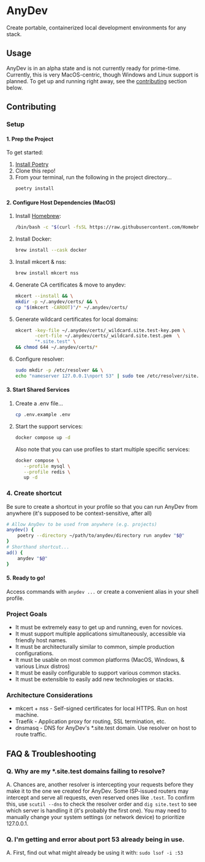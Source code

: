 # AnyDev
Create portable, containerized local development environments for any stack.

## Usage
AnyDev is in an alpha state and is not currently ready for prime-time. Currently, this is very MacOS-centric, though
Windows and Linux support is planned. To get up and running right away, see the [contributing](#contributing) section
below.

## Contributing

### Setup
#### 1. Prep the Project
To get started:
1. [Install Poetry](https://python-poetry.org/docs/#installation)
2. Clone this repo!
3. From your terminal, run the following in the project directory...
   ```bash
   poetry install
   ```

#### 2. Configure Host Dependencies (MacOS)

1. Install [Homebrew](https://brew.sh/):
   ```bash
   /bin/bash -c "$(curl -fsSL https://raw.githubusercontent.com/Homebrew/install/HEAD/install.sh)"
   ```
2. Install Docker:
   ```bash
   brew install --cask docker
   ```
3. Install mkcert & nss:
   ```bash
   brew install mkcert nss
   ```
4. Generate CA certificates & move to anydev:
   ```bash
   mkcert --install && \
   mkdir -p ~/.anydev/certs/ && \
   cp "$(mkcert -CAROOT)"/* ~/.anydev/certs/
   ```
5. Generate wildcard certificates for local domains:
   ```bash
   mkcert -key-file ~/.anydev/certs/_wildcard.site.test-key.pem \
          -cert-file ~/.anydev/certs/_wildcard.site.test.pem  \
          "*.site.test" \
   && chmod 644 ~/.anydev/certs/*
   ```
6. Configure resolver:
   ```bash
   sudo mkdir -p /etc/resolver && \
   echo "nameserver 127.0.0.1\nport 53" | sudo tee /etc/resolver/site.test
   ```

#### 3. Start Shared Services

1. Create a .env file...
   ```bash
   cp .env.example .env
   ```
2. Start the support services:
   ```bash
   docker compose up -d
   ```
   Also note that you can use profiles to start multiple specific services:
   ```bash
   docker compose \
      --profile mysql \
      --profile redis \
      up -d
   ```

### 4. Create shortcut
Be sure to create a shortcut in your profile so that you can run AnyDev from anywhere (it's supposed to be context-sensitive, after all)
```bash
# Allow AnyDev to be used from anywhere (e.g. projects)
anydev() {
    poetry --directory ~/path/to/anydev/directory run anydev "$@"
}
# Shorthand shortcut...
ad() {
    anydev "$@"
}
```

#### 5. Ready to go!
Access commands with `anydev ...` or create a convenient alias in your shell profile.

### Project Goals
* It must be extremely easy to get up and running, even for novices.
* It must support multiple applications simultaneously, accessible via friendly host names.
* It must be architecturally similar to common, simple production configurations.
* It must be usable on most common platforms (MacOS, Windows, & various Linux distros)
* It must be easily configurable to support various common stacks.
* It must be extensible to easily add new technologies or stacks.

### Architecture Considerations
* mkcert + nss - Self-signed certificates for local HTTPS. Run on host machine.
* Traefik - Application proxy for routing, SSL termination, etc.
* dnsmasq - DNS for AnyDev's *.site.test domain. Use resolver on host to route traffic.

## FAQ & Troubleshooting

### Q. Why are my *.site.test domains failing to resolve?
A. Chances are, another resolver is intercepting your requests before they make it to the one we created for AnyDev. Some ISP-issued routers may intercept and serve all requests, even reserved ones like `.test`. To confirm this, use `scutil --dns` to check the resolver order and `dig site.test` to see which server is handling it (it's probably the first one). You may need to manually change your system settings (or network device) to prioritize 127.0.0.1.

### Q. I'm getting and error about port 53 already being in use.
A. First, find out what might already be using it with: `sudo lsof -i :53`
